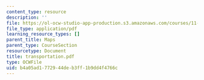 ```yaml
---
content_type: resource
description: ''
file: https://ol-ocw-studio-app-production.s3.amazonaws.com/courses/11-332j-urban-design-fall-2003/b4a05ad1772944deb3ff1b9dd4f4766c_transportation.pdf
file_type: application/pdf
learning_resource_types: []
parent_title: Maps
parent_type: CourseSection
resourcetype: Document
title: transportation.pdf
type: OCWFile
uid: b4a05ad1-7729-44de-b3ff-1b9dd4f4766c
---
```

